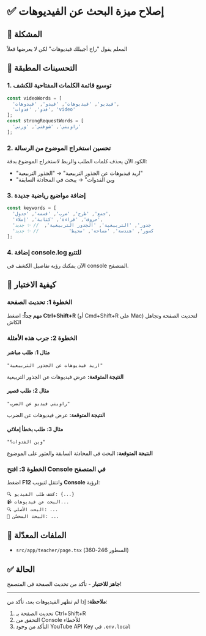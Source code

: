 # ✅ إصلاح ميزة البحث عن الفيديوهات

## 🐛 المشكلة
المعلم يقول "راح أجيبلك فيديوهات" لكن لا يعرضها فعلاً

## 🔧 التحسينات المطبقة

### 1. **توسيع قائمة الكلمات المفتاحية للكشف**
```javascript
const videoWords = [
  'فيديو', 'فيديوهات', 'فيدو', 'فيدوهات',
  'فدو', 'فدوات', 'video'
];
const strongRequestWords = [
  'راويني', 'شوفني', 'ورني'
];
```

### 2. **تحسين استخراج الموضوع من الرسالة**
الكود الآن يحذف كلمات الطلب والربط لاستخراج الموضوع بدقة:
- "اريد فيديوهات عن الجذور التربيعية" → "الجذور التربيعية"
- "وين الفدوات" → يبحث في المحادثة السابقة

### 3. **إضافة مواضيع رياضية جديدة**
```javascript
const keywords = [
  'جمع', 'طرح', 'ضرب', 'قسمة', 'جدول',
  'حروف', 'قراءة', 'كتابة', 'إملاء',
  'جذور', 'التربيعية', 'الجذور التربيعية',  // ✨ جديد
  'كسور', 'هندسة', 'مساحة', 'محيط'           // ✨ جديد
];
```

### 4. **إضافة console.log للتتبع**
الآن يمكنك رؤية تفاصيل الكشف في console المتصفح.

## 📝 كيفية الاختبار

### الخطوة 1: تحديث الصفحة
**مهم جداً:** اضغط **Ctrl+Shift+R** (أو Cmd+Shift+R على Mac) لتحديث الصفحة وتجاهل الكاش

### الخطوة 2: جرب هذه الأمثلة

#### مثال 1: طلب مباشر
```
"اريد فيديوهات عن الجذور التربيعية"
```
**النتيجة المتوقعة:** عرض فيديوهات عن الجذور التربيعية

#### مثال 2: طلب قصير
```
"راويني فيديو عن الضرب"
```
**النتيجة المتوقعة:** عرض فيديوهات عن الضرب

#### مثال 3: طلب بخطأ إملائي
```
"وين الفدوات؟"
```
**النتيجة المتوقعة:** البحث في المحادثة السابقة والعثور على الموضوع

### الخطوة 3: افتح Console في المتصفح
اضغط **F12** وانتقل لتبويب **Console** لرؤية:
```
🔍 كشف طلب الفيديو: {...}
📹 البحث عن فيديوهات...
🔍 البحث الأصلي: ...
🎯 البحث المحسّن: ...
```

## 🎯 الملفات المعدّلة
- `src/app/teacher/page.tsx` (السطور 246-360)

## ✅ الحالة
**جاهز للاختبار** - تأكد من تحديث الصفحة في المتصفح!

---

**ملاحظة:** إذا لم تظهر الفيديوهات بعد، تأكد من:
1. تحديث الصفحة بـ Ctrl+Shift+R
2. التحقق من Console للأخطاء
3. التأكد من وجود YouTube API Key في `.env.local`
